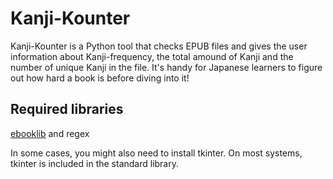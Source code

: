 # Kanji-Kounter
Kanji-Kounter is a Python tool that checks EPUB files and gives the user information about Kanji-frequency, the total amound of Kanji and the number of unique Kanji in the file. It's handy for Japanese learners to figure out how hard a book is before diving into it!

## Required libraries
[ebooklib](https://pypi.org/project/EbookLib//) and regex

In some cases, you might also need to install tkinter. On most systems, tkinter is included in the standard library.
